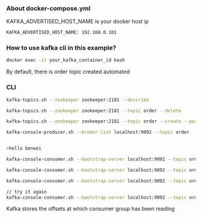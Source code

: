 
### About docker-compose.yml

KAFKA_ADVERTISED_HOST_NAME is your docker host ip

```bash
KAFKA_ADVERTISED_HOST_NAME: 192.168.0.101
```

### How to use kafka cli in this example?

```bash
docker exec -it your_kafka_container_id bash
```

By default, there is order topic created automated

### CLI

 ```bash
kafka-topics.sh --zookeeper zookeeper:2181 --describe
```

```bash
kafka-topics.sh --zookeeper zookeeper:2181 --topic order --delete
```

```bash
kafka-topics.sh --zookeeper zookeeper:2181 --topic order --create --partitions 3 --replication-factor 1
```

```bash
kafka-console-producer.sh --broker-list localhost:9092 --topic order


>hello benwei

```

```bash
kafka-console-consumer.sh --bootstrap-server localhost:9092 --topic order --from-beginning
```

```bash
kafka-console-consumer.sh --bootstrap-server localhost:9092 --topic order --group my-group

kafka-console-consumer.sh --bootstrap-server localhost:9092 --topic order --group my-second-group --from-beginning

// try it again
kafka-console-consumer.sh --bootstrap-server localhost:9092 --topic order --group my-second-group --from-beginning
```
Kafka stores the offsets at which consumer group has been reading